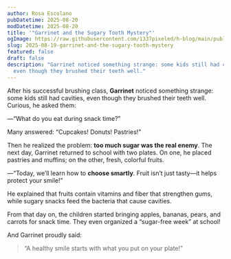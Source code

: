 ```yaml
---
author: Rosa Escolano
pubDatetime: 2025-08-20
modDatetime: 2025-08-20
title: '"Garrinet and the Sugary Tooth Mystery"'
ogImage: https://raw.githubusercontent.com/1337pixeled/h-blog/main/public/assets/garrinet4.webp
slug: 2025-08-19-garrinet-and-the-sugary-tooth-mystery
featured: false
draft: false
description: "Garrinet noticed something strange: some kids still had cavities,
  even though they brushed their teeth well."
---
```

After his successful brushing class, **Garrinet** noticed something strange: some kids still had cavities, even though they brushed their teeth well. Curious, he asked them:

—“What do you eat during snack time?”

Many answered: “Cupcakes! Donuts! Pastries!”

Then he realized the problem: **too much sugar was the real enemy**. The next day, Garrinet returned to school with two plates. On one, he placed pastries and muffins; on the other, fresh, colorful fruits.

—“Today, we’ll learn how to **choose smartly**. Fruit isn’t just tasty—it helps protect your smile!”

He explained that fruits contain vitamins and fiber that strengthen gums, while sugary snacks feed the bacteria that cause cavities.

From that day on, the children started bringing apples, bananas, pears, and carrots for snack time. They even organized a “sugar-free week” at school!

And Garrinet proudly said:

> “A healthy smile starts with what you put on your plate!”